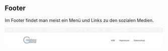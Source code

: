 ## Footer

Im Footer findet man meist ein Menü und Links zu den sozialen Medien.

![image](./assets/footer.jpg)
